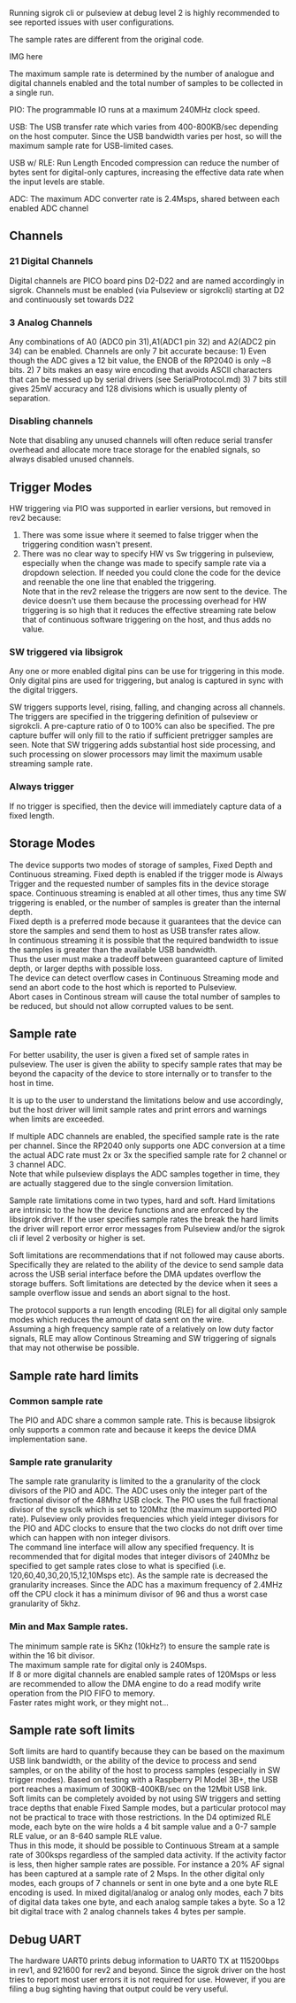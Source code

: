 Running sigrok cli or pulseview at debug level 2 is highly recommended to see reported issues with user configurations.

The sample rates are different from the original code.

IMG here

The maximum sample rate is determined by the number of analogue and digital channels enabled and the total number of samples to be collected in a single run.

PIO: The programmable IO runs at a maximum 240MHz clock speed.

USB: The USB transfer rate which varies from 400-800KB/sec depending on the host computer. Since the USB bandwidth varies per host, so will the maximum sample rate for USB-limited cases.

USB w/ RLE: Run Length Encoded compression can reduce the number of bytes sent for digital-only captures, increasing the effective data rate when the input levels are stable.
 
ADC: The maximum ADC converter rate is 2.4Msps, shared between each enabled ADC channel


## Channels

### 21 Digital Channels 
Digital channels are PICO board pins D2-D22 and are named accordingly in sigrok. Channels must be enabled (via Pulseview or sigrokcli) starting at D2 and continuously set towards D22

### 3 Analog Channels
Any combinations of A0 (ADC0 pin 31),A1(ADC1 pin 32) and A2(ADC2 pin 34) can be enabled.
Channels are only 7 bit accurate because:
    1) Even though the ADC gives a 12 bit value, the ENOB of the RP2040 is only ~8 bits.
    2) 7 bits makes an easy wire encoding that avoids ASCII characters that can be messed up by serial drivers (see SerialProtocol.md)
    3) 7 bits still gives 25mV accuracy and 128 divisions which is usually plenty of separation.

### Disabling channels
Note that disabling any unused channels will often reduce serial transfer overhead and allocate more trace storage for the enabled signals, so always disabled unused channels.
  

## Trigger Modes
HW triggering via PIO was supported in earlier versions, but removed in rev2 because:
1) There was some issue where it seemed to false trigger when the triggering condition wasn't present.
2) There was no clear way to specify HW vs Sw triggering in pulseview, especially when the change was made to specify sample rate via a dropdown selection.
If needed you could clone the code for the device and reenable the one line that enabled the triggering.  
Note that in the rev2 release the triggers are now sent to the device.  The device doesn't use them because the processing overhead for HW triggering is so high that it reduces the effective streaming rate below that of continuous software triggering on the host, and thus adds no value.

### SW triggered via libsigrok 
Any one or more enabled digital pins can be use for triggering in this mode.  Only digital pins are used for triggering, but analog is captured in sync with the digital triggers.

SW triggers supports level, rising, falling, and changing across all channels. The triggers are specified in the triggering definition of pulseview or sigrokcli. 
A pre-capture ratio of 0 to 100% can also be specified. The pre capture buffer will only fill to the ratio if sufficient pretrigger samples are seen.
Note that SW triggering adds substantial host side processing, and such processing on slower processors may limit the maximum usable streaming sample rate.

### Always trigger
If no trigger is specified, then the device will immediately capture data of a fixed length.

## Storage Modes
The device supports two modes of storage of samples, Fixed Depth and Continuous streaming.  Fixed depth is enabled if the trigger mode is Always Trigger and the requested number of samples fits in the device storage space.
Continuous streaming is enabled at all other times, thus any time SW triggering is enabled, or the number of samples is greater than the internal depth.  
Fixed depth is a preferred mode because it guarantees that the device can store the samples and send them to host as USB transfer rates allow.  
In continuous streaming it is possible that the required bandwidth to issue the samples is greater than the available USB bandwidth.  
Thus the user must make a tradeoff between guaranteed capture of limited depth, or larger depths with possible loss.  
The device can detect overflow cases in Continuous Streaming mode and send an abort code to the host which is reported to Pulseview.  
Abort cases in Continous stream will cause the total number of samples to be reduced, but should not allow corrupted values to be sent.

## Sample rate
For better usability, the user is given a fixed set of sample rates in pulseview.  The user is given the ability to specify sample rates that may be beyond the capacity of the device to store internally or to transfer to the host in time. 

It is up to the user to understand the limitations below and use accordingly, but the host driver will limit sample rates and print errors and warnings when limits are exceeded.

If multiple ADC channels are enabled, the specified sample rate is the rate per channel. 
Since the RP2040 only supports one ADC conversion at a time the actual ADC rate must 2x or 3x the specified sample rate for 2 channel or 3 channel ADC.  
Note that while pulseview displays the ADC samples together in time, they are actually staggered due to the single conversion limitation.

Sample rate limitations come in two types, hard and soft.
Hard limitations are intrinsic to the how the device functions and are enforced by the libsigrok driver.
If the user specifies sample rates the break the hard limits the driver will report error error messages from Pulseview and/or the sigrok cli
if level 2 verbosity or higher is set.

Soft limitations are recommendations that if not followed may cause aborts.
Specifically they are related to the ability of the device to send sample data across the USB serial interface before the DMA updates overflow the storage buffers.
Soft limitations are detected by the device when it sees a sample overflow issue and sends an abort signal to the host.  

The protocol supports a run length encoding (RLE) for all digital only sample modes which reduces the amount of data sent on the wire.  
Assuming a high frequency sample rate of a relatively on low duty factor signals, RLE may allow Continous Streaming and SW triggering of signals that may not otherwise be possible.

## Sample rate hard limits
### Common sample rate
The PIO and ADC share a common sample rate.  This is because libsigrok only supports a common rate and because it keeps the device DMA implementation sane.
### Sample rate granularity 
The sample rate granularity is limited to the a granularity of the clock divisors of the PIO and ADC.  The ADC uses only the integer part of the fractional divisor of the 48Mhz USB clock.
The PIO uses the full fractional divisor of the sysclk which is set to 120Mhz (the maximum supported PIO rate). 
Pulseview only provides frequencies which yield integer divisors for the PIO and ADC clocks to ensure that the two clocks do not drift over time which can happen with non integer divisors.  
The command line interface will allow any specified frequency. It is recommended that for digital modes that integer divisors of 240Mhz be specified to get sample rates close to what is specified (i.e. 120,60,40,30,20,15,12,10Msps etc).
As the sample rate is decreased the granularity increases.
Since the ADC has a maximum frequency of 2.4MHz off the CPU clock it has a minimum divisor of 96 and thus a worst case granularity of 5khz.
### Min and Max Sample rates.
The minimum sample rate is 5Khz (10kHz?) to ensure the sample rate is within the 16 bit divisor.  
The maximum sample rate for digital only is 240Msps.  
If 8 or more digital channels are enabled sample rates of 120Msps or less are recommended to allow the DMA engine to do a read modify write operation from the PIO FIFO to memory.  
Faster rates might work, or they might not...
## Sample rate soft limits
Soft limits are hard to quantify because they can be based on the maximum USB link bandwidth, or the ability of the device to process and send samples, or on the ability of the host to process samples (especially in SW trigger modes).
Based on testing with a Raspberry PI Model 3B+, the USB port reaches a maximum of 300KB-400KB/sec on the 12Mbit USB link.  
Soft limits can be completely avoided by not using SW triggers and setting trace depths that enable Fixed Sample modes, but a particular protocol may not be practical to trace with those restrictions.
In the D4 optimized RLE mode, each byte on the wire holds a 4 bit sample value and a 0-7 sample RLE value, or an 8-640 sample RLE value.  
Thus in this mode, it should be possible to Continuous Stream at a sample rate of 300ksps regardless of the sampled data activity.  If the activity factor is less, then higher sample rates are possible.
For instance a 20% AF signal has been captured at a sample rate of 2 Msps.
In the other digital only modes, each groups of 7 channels or sent in one byte and a one byte RLE encoding is used.
In mixed digital/analog or analog only modes, each 7 bits of digital data takes one byte, and each analog sample takes a byte.  So a 12 bit digital trace with 2 analog channels takes 4 bytes per sample.

## Debug UART
The hardware UART0 prints debug information to UART0 TX at 115200bps in rev1, and 921600 for rev2 and beyond.
Since the sigrok driver on the host tries to report most user errors it is not required for use.  However, if you are filing a bug sighting having that output could be very useful.
